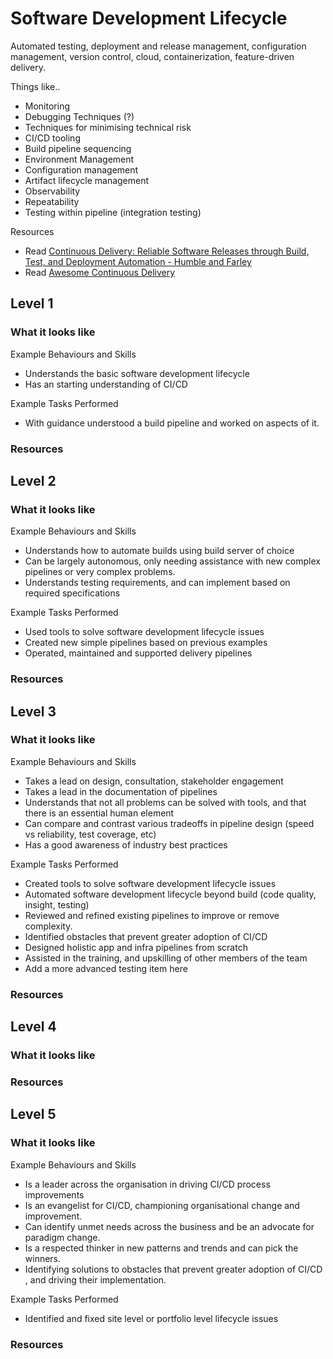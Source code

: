 # Software Development Lifecycle

Automated testing, deployment and release management, configuration management, version control, cloud, containerization, feature-driven delivery.

Things like..
- Monitoring
- Debugging Techniques (?)
- Techniques for minimising technical risk
- CI/CD tooling
- Build pipeline sequencing 
- Environment Management
- Configuration management
- Artifact lifecycle management
- Observability
- Repeatability
- Testing within pipeline (integration testing)

Resources
- Read [Continuous Delivery: Reliable Software Releases through Build, Test, and Deployment Automation - Humble and Farley](https://www.amazon.com/Continuous-Delivery-Deployment-Automation-Addison-Wesley/dp/0321601912)
- Read [Awesome Continuous Delivery](https://github.com/ciandcd/awesome-ciandcd)

## Level 1

### What it looks like

Example Behaviours and Skills
- Understands the basic software development lifecycle
- Has an starting understanding of CI/CD


Example Tasks Performed
- With guidance understood a build pipeline and worked on aspects of it.

### Resources

## Level 2

### What it looks like

Example Behaviours and Skills
- Understands how to automate builds using build server of choice
- Can be largely autonomous, only needing assistance with new complex pipelines or very complex problems.
- Understands testing requirements, and can implement based on required specifications

Example Tasks Performed
- Used tools to solve software development lifecycle issues
- Created new simple pipelines based on previous examples
- Operated, maintained and supported delivery pipelines


### Resources

## Level 3

### What it looks like

Example Behaviours and Skills
- Takes a lead on design, consultation, stakeholder engagement 
- Takes a lead in the documentation of pipelines
- Understands that not all problems can be solved with tools, and that there is an essential human element
- Can compare and contrast various tradeoffs in pipeline design (speed vs reliability, test coverage, etc)
- Has a good awareness of industry best practices


Example Tasks Performed
- Created tools to solve software development lifecycle issues
- Automated software development lifecycle beyond build (code quality, insight, testing)
- Reviewed and refined existing pipelines to improve or remove complexity.
- Identified obstacles that prevent greater adoption of CI/CD
- Designed holistic app and infra pipelines from scratch
- Assisted in the training, and upskilling of other members of the team
- Add a more advanced testing item here


### Resources

## Level 4

### What it looks like

### Resources

## Level 5

### What it looks like

Example Behaviours and Skills
- Is a leader across the organisation in driving CI/CD process improvements
- Is an evangelist for CI/CD, championing organisational change and improvement.
- Can identify unmet needs across the business and be an advocate for paradigm change.
- Is a respected thinker in new patterns and trends and can pick the winners. 
- Identifying solutions to obstacles that prevent greater adoption of CI/CD , and driving their implementation.


Example Tasks Performed
- Identified and fixed site level or portfolio level lifecycle issues


### Resources